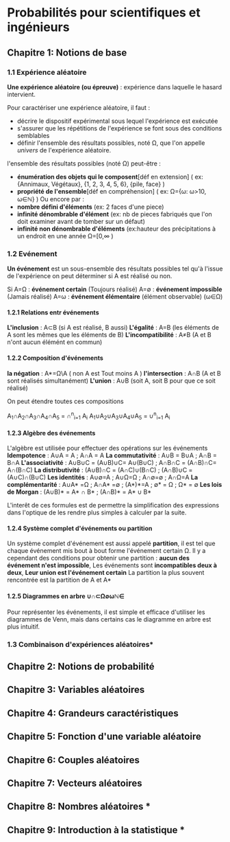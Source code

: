 # Probabilités pour scientifiques et ingénieurs

## Chapitre 1: Notions de base
### 1.1 Expérience aléatoire
**Une expérience aléatoire (ou épreuve)** : expérience dans laquelle le hasard intervient.

Pour caractériser une expérience aléatoire, il faut : 
- décrire le dispositif expérimental sous lequel l'expérience est exécutée
- s'assurer que les répétitions de l'expérience se font sous des conditions semblables
- définir l'ensemble des résultats possibles, noté Ω, que l'on appelle *univers* de l'expérience aléatoire.

l'ensemble des résultats possibles (noté Ω) peut-être : 
- **énumération des objets qui le composent**[déf en extension] ( ex: {Annimaux, Végétaux}, {1, 2, 3, 4, 5, 6}, {pile, face} )
- **propriété de l'ensemble**[déf en compréhension] ( ex: Ω={ω: ω>10, ω∈ℕ} ) 
Ou encore par : 
- **nombre défini d'éléments** (ex: 2 faces d'une piece)
- **infinité dénombrable d'élément** (ex: nb de pieces fabriqués que l'on doit examiner avant de tomber sur un défaut) 
- **infinité non dénombrable d'éléments** (ex:hauteur des précipitations à un endroit en une année  Ω=[0,∞ )

### 1.2 Evénement
**Un événement** est un sous-ensemble des résultats possibles tel qu'à l'issue de l'expérience on peut déterminer si A est réalisé ou non.

Si A=Ω :  **événement certain** (Toujours réalisé)
A=∅ : **événement impossible** (Jamais réalisé)
A=ω : **événement élémentaire** (élément observable) (ω∈Ω)

#### 1.2.1 Relations entr événements 
**L'inclusion** : A⊂B (si A est réalisé, B aussi)
**L'égalité** : A=B (les éléments de A sont les mêmes que les éléments de B)
**L'incompatibilité** : A≠B (A et B n'ont aucun élémént en commun)

#### 1.2.2 Composition d'événements 
**la négation** :  A*=Ω\A ( non A est Tout moins A )
**l'intersection** : A∩B (A et B sont réalisés simultanément)
**L'union** : A∪B (soit A, soit B pour que ce soit réalisé) 

On peut étendre toutes ces compositions 

A<sub>1</sub>∩A<sub>2</sub>∩A<sub>3</sub>∩A<sub>4</sub>∩A<sub>5</sub> = ∩<sup>n</sup><sub>i=1</sub>  A<sub>i</sub>
A<sub>1</sub>∪A<sub>2</sub>∪A<sub>3</sub>∪A<sub>4</sub>∪A<sub>5</sub> = ∪<sup>n</sup><sub>i=1</sub>  A<sub>i</sub>

#### 1.2.3 Algèbre des événements
L'algèbre est utilisée pour effectuer des opérations sur les événements 
**Idempotence** : A∪A = A ; A∩A = A
**La commutativité** : A∪B = B∪A ; A∩B = B∩A
**L'associativité** : A∪B∪C = (A∪B)∪C= A∪(B∪C) ; A∩B∩C = (A∩B)∩C= A∩(B∩C)
**La distributivité** : (A∪B)∩C = (A∩C)∪(B∩C) ; (A∩B)∪C = (A∪C)∩(B∪C)
**Les identités** : A∪∅=A ; A∪Ω=Ω ; A∩∅=∅ ; A∩Ω=A
**La complémentarité** : A∪A\* =Ω ; A∩A\* =∅ ; (A\*)\*=A ; ∅\* = Ω ; Ω\* = ∅ 
**Les lois de Morgan** : (A∪B)\* = A\* ∩ B\* ; (A∩B)\* = A\* ∪ B\*

L'interêt de ces formules est de permettre la simplification des expressions dans l'optique de les rendre plus simples à calculer par la suite.

#### 1.2.4 Système complet d'événements ou partition

Un système complet d'événement est aussi appelé **partition**, il est tel que chaque événement mis bout à bout  forme l'événement certain Ω. Il y a cependant des conditions pour obtenir une partition : **aucun des événement n'est impossible**, Les événements sont **incompatibles deux à deux**, **Leur union est l'événement certain**
La partition la plus souvent rencontrée est la partition de A et A\* 

#### 1.2.5 Diagrammes en arbre ∪∩⊂Ω∅ωℕ∈ 
Pour représenter les événements, il est simple et efficace d'utiliser les diagrammes de Venn, mais dans certains cas le diagramme en arbre est plus intuitif. 

### 1.3 Combinaison d'expériences aléatoires*
## Chapitre 2: Notions de probabilité
## Chapitre 3: Variables aléatoires
## Chapitre 4: Grandeurs caractéristiques
## Chapitre 5: Fonction d'une variable aléatoire
## Chapitre 6: Couples aléatoires
## Chapitre 7: Vecteurs aléatoires
## Chapitre 8: Nombres aléatoires *
## Chapitre 9: Introduction à la statistique *
